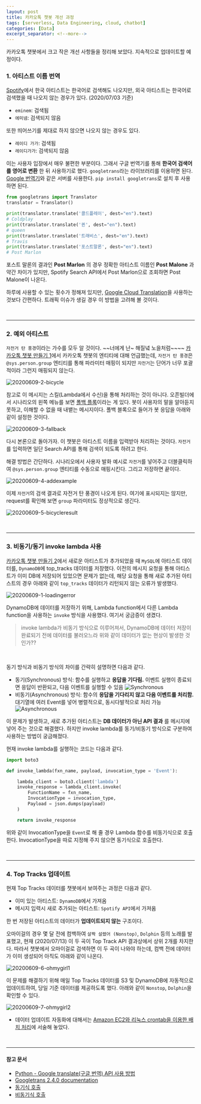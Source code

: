 ```yaml
---
layout: post
title: 카카오톡 챗봇 개선 과정
tags: [serverless, Data Engineering, cloud, chatbot]
categories: [Data]
excerpt_separator: <!--more-->
---
```

카카오톡 챗봇에서 크고 작은 개선 사항들을 정리해 보았다.<!--more--> 지속적으로 업데이트할 예정이다.

### 1. 아티스트 이름 번역

[Spotify](https://open.spotify.com/search)에서 한국 아티스트는 한국어로 검색해도 나오지만, 외국 아티스트는 한국어로 검색했을 때 나오지 않는 경우가 있다. (2020/07/03 기준)
- `eminem`: 검색됨
- `에미넴`: 검색되지 않음

또한 띄어쓰기를 제대로 하지 않으면 나오지 않는 경우도 있다.
- `레이디 가가`: 검색됨
- `레이디가가`: 검색되지 않음

이는 사용자 입장에서 매우 불편한 부분이다. 그래서 구글 번역기를 통해 **한국어 검색어를 영어로 변환** 한 뒤 사용하기로 했다. `googletrans`라는 라이브러리를 이용하면 된다. [Google 번역기](https://translate.google.com/)와 같은 서버를 사용한다. `pip install googletrans`로 설치 후 사용하면 된다.

```py
from googletrans import Translator
translator = Translator()

print(translator.translate('콜드플레이', dest="en").text)
# Coldplay
print(translator.translate('퀸', dest="en").text)
# queen
print(translator.translate('트래비스', dest="en").text)
# Travis
print(translator.translate('포스트말론', dest="en").text)
# Post Marlon
```

포스트 말론의 결과인 **Post Marlon** 의 경우 정확한 아티스트 이름인 **Post Malone** 과 약간 차이가 있지만, Spotify Search API에서 Post Marlon으로 조회하면 Post Malone이 나온다.

하루에 사용할 수 있는 횟수가 정해져 있지만, [Google Cloud Translation](https://cloud.google.com/translate/docs)을 사용하는 것보다 간편하다. 트래픽 이슈가 생길 경우 이 방법을 고려해 볼 것이다.

<br>

---

### 2. 예외 아티스트

`자전거 탄 풍경`이라는 가수를 모두 알 것이다. ~~너에게 난~ 해질녘 노을처럼~~~~ [카카오톡 챗봇 만들기 1](https://sulmasulma.github.io/data/2020/06/03/kakaotalk-chatbot.html)에서 카카오톡 챗봇의 엔티티에 대해 언급했는데, `자전거 탄 풍경`은 `@sys.person.group` 엔티티를 통해 파라미터 매핑이 되지만 `자전거`는 단어가 너무 포괄적이라 그런지 매핑되지 않는다.

![20200609-2-bicycle](/assets/20200609-2-bicycle.png)

참고로 이 메시지는 스킬(Lambda에서 수신)을 통해 처리하는 것이 아니다. 오픈빌더에서 시나리오의 왼쪽 메뉴를 보면 [폴백 플록](https://i.kakao.com/docs/tutorial-chatbot-key-features#폴백-블록fallback-block-설정하기)이라는 게 있다. 봇이 사용자의 말을 알아듣지 못하고, 이해할 수 없을 때 내뱉는 메시지이다. 폴백 블록으로 들어가 봇 응답을 아래와 같이 설정한 것이다.

![20200609-3-fallback](/assets/20200609-3-fallback.png)

다시 본론으로 돌아가자. 이 챗봇은 아티스트 이름을 입력받아 처리하는 것이다. `자전거`를 입력하면 일단 Search API를 통해 검색이 되도록 하려고 한다.

해결 방법은 간단하다. 시나리오에서 사용자 발화 예시로 `자전거`를 넣어주고 더블클릭하여 `@sys.person.group` 엔티티를 수동으로 매핑시킨다. 그리고 저장하면 끝이다.

![20200609-4-addexample](/assets/20200609-4-addexample.png)

이제 `자전거`의 검색 결과로 자전거 탄 풍경이 나오게 된다. 여기에 표시되지는 않지만, request를 확인해 보면 `group` 파라미터도 정상적으로 생긴다.

![20200609-5-bicycleresult](/assets/20200609-5-bicycleresult.png)

<br>

---

### 3. 비동기/동기 invoke lambda 사용

[카카오톡 챗봇 만들기 2](https://sulmasulma.github.io/data/2020/06/07/kakaotalk-chatbot2.html)에서 새로운 아티스트가 추가되었을 때 `MySQL`에 아티스트 데이터를, `DynamoDB`에 top_tracks 데이터를 저장했다. 이전의 메시지 요청을 통해 아티스트가 이미 DB에 저장되어 있었으면 문제가 없는데, 해당 요청을 통해 새로 추가된 아티스트의 경우 아래와 같이 `top_tracks` 데이터가 리턴되지 않는 오류가 발생했다.

![20200609-1-loadingerror](/assets/20200609-1-loadingerror.png)

DynamoDB에 데이터를 저장하기 위해, Lambda function에서 다른 Lambda function을 사용하는 `invoke` 방식을 사용했다. 여기서 궁금증이 생겼다.

> invoke lambda가 비동기 방식으로 이루어져서, DynamoDB에 데이터 저장이 완료되기 전에 데이터를 불러오느라 위와 같이 데이터가 없는 현상이 발생한 것인가??

<br>

동기 방식과 비동기 방식의 차이를 간략히 설명하면 다음과 같다.
- 동기(Synchronous) 방식: 함수를 실행하고 **응답을 기다림.** 이벤트 실행이 종료되면 응답이 반환되고, 다음 이벤트를 실행할 수 있음
  ![Synchronous](https://docs.aws.amazon.com/ko_kr/lambda/latest/dg/images/invocation-sync.png)
- 비동기(Asynchronous) 방식: 함수의 **응답을 기다리지 않고 다음 이벤트를 처리함.** 대기열에 여러 Event를 넣어 병렬적으로, 동시다발적으로 처리 가능
  ![Asynchronous](https://docs.aws.amazon.com/ko_kr/lambda/latest/dg/images/features-async.png)

이 문제가 발생하고, 새로 추가된 아티스트는 **DB 데이터가 아닌 API 결과** 를 메시지에 넣어 주는 것으로 해결했다. 하지만 invoke lambda를 동기/비동기 방식으로 구분하여 사용하는 방법이 궁금해졌다.

현재 invoke lambda를 실행하는 코드는 다음과 같다.

```py
import boto3

def invoke_lambda(fxn_name, payload, invocation_type = 'Event'):

    lambda_client = boto3.client('lambda')
    invoke_response = lambda_client.invoke(
        FunctionName = fxn_name,
        InvocationType = invocation_type,
        Payload = json.dumps(payload)
    )

    return invoke_response
```

위와 같이 InvocationType을 `Event`로 해 줄 경우 Lambda 함수를 비동기식으로 호출한다. InvocationType을 따로 지정해 주지 않으면 동기식으로 호출한다.

<br>

---

### 4. Top Tracks 업데이트

현재 Top Tracks 데이터를 챗봇에서 보여주는 과정은 다음과 같다.
- 이미 있는 아티스트: `DynamoDB`에서 가져옴
- 메시지 입력시 새로 추가되는 아티스트: `Spotify API`에서 가져옴

한 번 저장된 아티스트의 데이터가 **업데이트되지 않는** 구조이다.

오마이걸의 경우 몇 달 전에 컴백하여 `살짝 설렜어 (Nonstop)`, `Dolphin` 등의 노래를 발표했고, 현재 (2020/07/13) 이 두 곡이 Top Track API 결과상에서 상위 2개를 차지한다. 따라서 챗봇에서 오마이걸로 검색하면 이 두 곡이 나와야 하는데, 컴백 전에 데이터가 이미 생성되어 아직도 아래와 같이 나온다.

![20200609-6-ohmygirl1](/assets/20200609-6-ohmygirl1.png)

이 문제를 해결하기 위해 매일 Top Tracks 데이터를 S3 및 DynamoDB에 자동적으로 업데이트하여, 당일 기준 데이터를 제공하도록 했다. 아래와 같이 `Nonstop`, `Dolphin`을 확인할 수 있다.

![20200609-7-ohmygirl2](/assets/20200609-7-ohmygirl2.png)

- 데이터 업데이트 자동화에 대해서는 [Amazon EC2와 리눅스 crontab을 이용한 배치 처리](https://sulmasulma.github.io/data/2020/07/09/ec2-crontab.html)에 서술해 놓았다.

<br>

---
#### 참고 문서
- [Python - Google translate(구글 번역) API 사용 방법](https://codechacha.com/ko/python-google-translate/)
- [Googletrans 2.4.0 documentation](https://py-googletrans.readthedocs.io/en/latest/)
- [동기식 호출](https://docs.aws.amazon.com/ko_kr/lambda/latest/dg/invocation-sync.html)
- [비동기식 호출](https://docs.aws.amazon.com/ko_kr/lambda/latest/dg/invocation-async.html)

